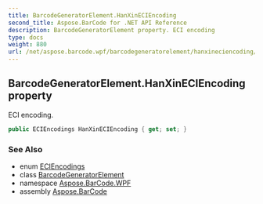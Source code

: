 ```yaml
---
title: BarcodeGeneratorElement.HanXinECIEncoding
second_title: Aspose.BarCode for .NET API Reference
description: BarcodeGeneratorElement property. ECI encoding
type: docs
weight: 880
url: /net/aspose.barcode.wpf/barcodegeneratorelement/hanxineciencoding/
---
```

## BarcodeGeneratorElement.HanXinECIEncoding property

ECI encoding.

```csharp
public ECIEncodings HanXinECIEncoding { get; set; }
```

### See Also

* enum [ECIEncodings](../../../aspose.barcode.generation/eciencodings/)
* class [BarcodeGeneratorElement](../)
* namespace [Aspose.BarCode.WPF](../../../aspose.barcode.wpf/)
* assembly [Aspose.BarCode](../../../)


